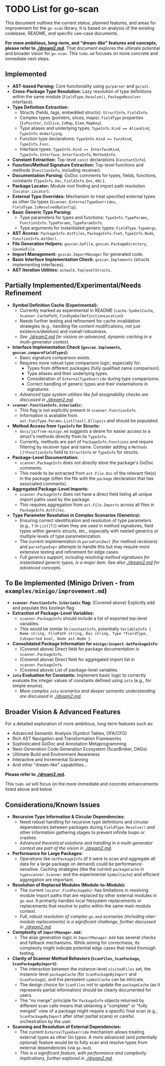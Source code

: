 # TODO List for go-scan

This document outlines the current status, planned features, and areas for improvement for the `go-scan` library. It is based on analysis of the existing codebase, README, and specific use-case documents.

**For more ambitious, long-term, and "dream-like" features and concepts, please refer to [./dream2.md](./dream2.md).** That document explores the ultimate potential and broader vision for `go-scan`. This `todo.md` focuses on more concrete and immediate next steps.

## Implemented

-   **AST-based Parsing:** Core functionality using `go/parser` and `go/ast`.
-   **Cross-Package Type Resolution:** Lazy resolution of type definitions within the same module (`FieldType.Resolve()`, `PackageResolver` interface).
-   **Type Definition Extraction:**
    -   Structs (fields, tags, embedded structs): `StructInfo`, `FieldInfo`.
    -   Complex types (pointers, slices, maps): `FieldType` properties (`IsPointer`, `IsSlice`, `IsMap`, `Elem`, `MapKey`).
    -   Type aliases and underlying types: `TypeInfo.Kind == AliasKind`, `TypeInfo.Underlying`.
    -   Function type declarations: `TypeInfo.Kind == FuncKind`, `TypeInfo.Func`.
    -   Interface types: `TypeInfo.Kind == InterfaceKind`, `TypeInfo.Interface`, `InterfaceInfo`, `MethodInfo`.
-   **Constant Extraction:** Top-level `const` declarations (`ConstantInfo`).
-   **Function/Method Signature Extraction:** Top-level functions and methods (`FunctionInfo`, including receiver).
-   **Documentation Parsing:** GoDoc comments for types, fields, functions, constants (`TypeInfo.Doc`, `FieldInfo.Doc`, etc.).
-   **Package Locator:** Module root finding and import path resolution (`locator.Locator`).
-   **External Type Overrides:** Mechanism to treat specified external types as other Go types (`Scanner.ExternalTypeOverrides`, `FieldType.IsResolvedByConfig`).
-   **Basic Generic Type Parsing:**
    -   Type parameters for types and functions: `TypeInfo.TypeParams`, `FunctionInfo.TypeParams`, `TypeParamInfo`.
    -   Type arguments for instantiated generic types: `FieldType.TypeArgs`.
-   **AST Access:** `PackageInfo.AstFiles`, `PackageInfo.Fset`, `TypeInfo.Node`, `FunctionInfo.AstDecl`.
-   **File Generation Helpers:** `goscan.GoFile`, `goscan.PackageDirectory`, `SaveGoFile`.
-   **Import Management:** `goscan.ImportManager` for generated code.
-   **Basic Interface Implementation Check:** `goscan.Implements` (structs implementing interfaces).
-   **AST Iteration Utilities:** `astwalk.ToplevelStructs`.

## Partially Implemented/Experimental/Needs Refinement

-   **Symbol Definition Cache (Experimental):**
    -   Currently marked as experimental in README (`cache.SymbolCache`, `Scanner.CachePath`, `FindSymbolDefinitionLocation`).
    -   Needs further testing and refinement for cache invalidation strategies (e.g., handling file content modifications, not just existence/deletion) and overall robustness.
    -   *See [./dream2.md](./dream2.md) for visions on advanced, dynamic caching in a multi-generator context.*
-   **Interface Implementation Check (`goscan.Implements`, `goscan.compareFieldTypes`):**
    -   Basic signature comparison exists.
    -   Requires more robust type comparison logic, especially for:
        -   Types from different packages (fully qualified name comparison).
        -   Type aliases and their underlying types.
        -   Consideration of `ExternalTypeOverride` during type comparisons.
        -   Correct handling of generic types and their instantiations in signatures.
    -   *Advanced type system utilities like full assignability checks are discussed in [./dream2.md](./dream2.md).*
-   **`scanner.FunctionInfo.IsVariadic`:**
    -   This flag is not explicitly present in `scanner.FunctionInfo`.
    -   Information is available from `ast.FuncType.Params.List[last].Ellipsis` and should be populated.
-   **Method Access from `TypeInfo` for Structs:**
    -   `docs/ja/from-minigo.md` suggests a desire for easier access to a struct's methods directly from its `TypeInfo`.
    -   Currently, methods are part of `PackageInfo.Functions` and require filtering by receiver type and name. Consider adding a `Methods []*FunctionInfo` field to `StructInfo` or `TypeInfo` for structs.
-   **Package-Level Documentation:**
    -   `scanner.PackageInfo` does not directly store the package's GoDoc comments.
    -   This needs to be extracted from `ast.File.Doc` of the relevant file(s) in the package (often the file with the `package` declaration that has associated comments).
-   **Aggregated Package-Level Imports:**
    -   `scanner.PackageInfo` does not have a direct field listing all unique import paths used by the package.
    -   This requires aggregation from `ast.File.Imports` across all files in `PackageInfo.AstFiles`.
-   **Type Parameter Resolution in Complex Scenarios (Generics):**
    -   Ensuring correct identification and resolution of type parameters (e.g., `T` in `List[T]`) when they are used in method signatures, field types within generic structs, etc., especially with nested generics or multiple levels of type parameterization.
    -   The current implementation in `parseFuncDecl` (for method receivers) and `parseTypeExpr` attempts to handle this but may require more extensive testing and refinement for edge cases.
    -   *Full generics support, including resolving method signatures for instantiated generic types, is a major item. See also [./dream2.md](./dream2.md) for advanced concepts.*

## To Be Implemented (Minigo Driven - from `examples/minigo/improvement.md`)

-   **`scanner.FunctionInfo.IsVariadic` flag:** (Covered above) Explicitly add and populate this boolean flag.
-   **Extraction of Package-Level Variables:**
    -   `scanner.PackageInfo` should include a list of exported top-level variables.
    -   This would be similar to `ConstantInfo`, potentially `VariableInfo { Name string, FilePath string, Doc string, Type *FieldType, IsExported bool, Node ast.Node }`.
-   **Consolidated Package Information for `minigo/inspect.GetPackageInfo`:**
    -   (Covered above) Direct field for package documentation in `scanner.PackageInfo`.
    -   (Covered above) Direct field for aggregated import list in `scanner.PackageInfo`.
    -   (Covered above) List of package-level variables.
-   **`iota` Evaluation for Constants:** Implement basic logic to correctly evaluate the integer values of constants defined using `iota` (e.g., for simple enums).
    -   *More complex `iota` scenarios and deeper semantic understanding are discussed in [./dream2.md](./dream2.md).*

## Broader Vision & Advanced Features

For a detailed exploration of more ambitious, long-term features such as:
-   Advanced Semantic Analysis (Symbol Tables, DFA/CFG)
-   Rich AST Navigation and Transformation Frameworks
-   Sophisticated GoDoc and Annotation Metaprogramming
-   Next-Generation Code Generation Ecosystem (ScanBroker, DAGs)
-   Ultimate Build and Environment Awareness
-   Interactive and Incremental Scanning
-   And other "dream-like" capabilities...

**Please refer to [./dream2.md](./dream2.md).**

This `todo.md` will focus on the more immediate and concrete enhancements listed above and below.

## Considerations/Known Issues

-   **Recursive Type Information & Circular Dependencies:**
    -   Need robust handling for recursive type definitions and circular dependencies between packages during `FieldType.Resolve()` and other information gathering stages to prevent infinite loops or crashes.
    -   *Advanced theoretical solutions and handling in a multi-generator context are part of the vision in [./dream2.md](./dream2.md).*
-   **Performance for Large Packages:**
    -   Operations like `GetPackageInfo` (if it were to scan and aggregate all data for a large package on demand) could be performance-sensitive. Caching strategies (like the current `packageCache` in `typescanner.Scanner` and the experimental `SymbolCache`) and efficient aggregation are important.
-   **Resolution of Replaced Modules (Module-to-Module):**
    -   The current `locator.FindPackageDir` has limitations in resolving module import paths that are replaced by *other* external modules in `go.mod`. It primarily handles local filesystem replacements or replacements that resolve to paths within the same main module context.
    -   *Full, robust resolution of complex `go.mod` scenarios (including inter-module replacements) is a significant challenge, further discussed in [./dream2.md](./dream2.md).*
-   **Complexity of `ImportManager.Add`:**
    -   The alias generation logic in `ImportManager.Add` has several checks and fallback mechanisms. While aiming for correctness, its complexity might indicate potential edge cases that need thorough testing.
-   **Clarity of Scanner Method Behaviors (`ScanFiles`, `ScanPackage`, `ScanPackageByImport`):**
    -   The interaction between the instance-level `visitedFiles` set, the instance-level `packageCache` (for `ScanPackageByImport` and `ScanPackage`), and the persistent `symbolCache` can be intricate.
    -   The design choice for `ScanFiles` not to update the `packageCache` (as it represents partial information) should be clearly documented for users.
    -   The "no merge" principle for `PackageInfo` objects returned by different scan calls means that obtaining a "complete" or "fully merged" view of a package might require a specific final scan (e.g., `ScanPackageByImport` after other partial scans) or careful orchestration by the user.
-   **Scanning and Resolution of External Dependencies:**
    -   The current `ExternalTypeOverride` mechanism allows treating external types as other Go types. A more advanced (and potentially optional) feature would be to fully scan and resolve types from external dependencies (via `go.mod`).
    -   *This is a significant feature, with performance and complexity implications, further explored in [./dream2.md](./dream2.md).*
